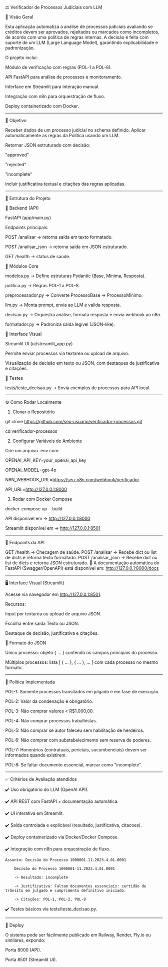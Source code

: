 ⚖️ Verificador de Processos Judiciais com LLM

📜 Visão Geral

Esta aplicação automatiza a análise de processos judiciais avaliando se créditos devem ser aprovados, rejeitados ou marcados como incompletos, de acordo com uma política de regras internas.
A decisão é feita com suporte de um LLM (Large Language Model), garantindo explicabilidade e padronização.

O projeto inclui:

Módulo de verificação com regras (POL-1 a POL-8).

API FastAPI para análise de processos e monitoramento.

Interface em Streamlit para interação manual.

Integração com n8n para orquestração de fluxo.

Deploy containerizado com Docker.

--------------------------------------------------------------
🎯 Objetivo

Receber dados de um processo judicial no schema definido.
Aplicar automaticamente as regras da Política usando um LLM.

Retornar JSON estruturado com decisão:

"approved"

"rejected"

"incomplete"

Incluir justificativa textual e citações das regras aplicadas.

----------------------------------------------------------------
🧩 Estrutura do Projeto

🔹 Backend (API)

FastAPI (app/main.py)

Endpoints principais:

POST /analisar → retorna saída em texto formatado.

POST /analisar_json → retorna saída em JSON estruturado.

GET /health → status de saúde.

🔹 Módulos Core

modelos.py → Define estruturas Pydantic (Base, Mínima, Resposta).

politica.py → Regras POL-1 a POL-8.

preprocessador.py → Converte ProcessoBase → ProcessoMinimo.

llm.py → Monta prompt, envia ao LLM e valida resposta.

decisao.py → Orquestra análise, formata resposta e envia webhook ao n8n.

formatador.py → Padroniza saída legível (JSON-like).

🔹 Interface Visual

Streamlit UI (ui/streamlit_app.py)

Permite enviar processos via textarea ou upload de arquivo.

Visualização de decisão em texto ou JSON, com destaques de justificativa e citações.

🔹 Testes

tests/teste_decisao.py → Envia exemplos de processos para API local.

----------------------------------------------------------------
⚙️ Como Rodar Localmente

1. Clonar o Repositório

git clone https://github.com/seu-usuario/verificador-processos.git

cd verificador-processos

2. Configurar Variáveis de Ambiente

Crie um arquivo .env com:

OPENAI_API_KEY=your_openai_api_key

OPENAI_MODEL=gpt-4o

N8N_WEBHOOK_URL=https://seu-n8n.com/webhook/verificador

API_URL=http://127.0.0.1:8000

3. Rodar com Docker Compose

docker-compose up --build

API disponível em → http://127.0.0.1:8000

Streamlit disponível em → http://127.0.0.1:8501

----------------------------------------------------------------
🔗 Endpoints da API

GET /health → Checagem de saúde.
POST /analisar → Recebe dict ou list de dicts e retorna texto formatado.
POST /analisar_json → Recebe dict ou list de dicts e retorna JSON estruturado.
📌 A documentação automática do FastAPI (Swagger/OpenAPI) está disponível em:
http://127.0.0.1:8000/docs

----------------------------------------------------------------
🖥️ Interface Visual (Streamlit)

Acesse via navegador em http://127.0.0.1:8501.

Recursos:

Input por textarea ou upload de arquivo JSON.

Escolha entre saída Texto ou JSON.

Destaque de decisão, justificativa e citações.

📂 Formato do JSON

Único processo: objeto { ... } contendo os campos principais do processo.

Múltiplos processos: lista [ { ... }, { ... }, ... ] com cada processo no mesmo formato.

----------------------------------------------------------------
📜 Política Implementada

POL-1: Somente processos transitados em julgado e em fase de execução.

POL-2: Valor da condenação é obrigatório.

POL-3: Não comprar valores < R$1.000,00.

POL-4: Não comprar processos trabalhistas.

POL-5: Não comprar se autor faleceu sem habilitação de herdeiros.

POL-6: Não comprar com substabelecimento sem reserva de poderes.

POL-7: Honorários (contratuais, periciais, sucumbenciais) devem ser informados quando existirem.

POL-8: Se faltar documento essencial, marcar como "incomplete".

----------------------------------------------------------------
✅ Critérios de Avaliação atendidos

✔️ Uso obrigatório do LLM (OpenAI API).

✔️ API REST com FastAPI + documentação automática.

✔️ UI interativa em Streamlit.

✔️ Saída controlada e explicável (resultado, justificativa, citacoes).

✔️ Deploy containerizado via Docker/Docker Compose.

✔️ Integração com n8n para orquestração de fluxo.

    Assunto: Decisão do Processo 1000001-11.2023.4.01.0001

        Decisão do Processo 1000001-11.2023.4.01.0001

        -> Resultado: incomplete

        -> Justificativa: Faltam documentos essenciais: certidão de trânsito em julgado e cumprimento definitivo iniciado.
        
        -> Citações: POL-1, POL-2, POL-8

✔️ Testes básicos via tests/teste_decisao.py.

----------------------------------------------------------------
🚀 Deploy

O sistema pode ser facilmente publicado em Railway, Render, Fly.io ou similares, expondo:

Porta 8000 (API).

Porta 8501 (Streamlit UI).

